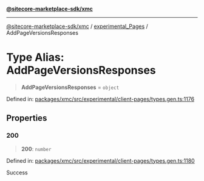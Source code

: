 [**@sitecore-marketplace-sdk/xmc**](../../../../README.md)

***

[@sitecore-marketplace-sdk/xmc](../../../../README.md) / [experimental\_Pages](../README.md) / AddPageVersionsResponses

# Type Alias: AddPageVersionsResponses

> **AddPageVersionsResponses** = `object`

Defined in: [packages/xmc/src/experimental/client-pages/types.gen.ts:1176](https://github.com/Sitecore/marketplace-sdk/blob/main/packages/xmc/src/experimental/client-pages/types.gen.ts#L1176)

## Properties

### 200

> **200**: `number`

Defined in: [packages/xmc/src/experimental/client-pages/types.gen.ts:1180](https://github.com/Sitecore/marketplace-sdk/blob/main/packages/xmc/src/experimental/client-pages/types.gen.ts#L1180)

Success
